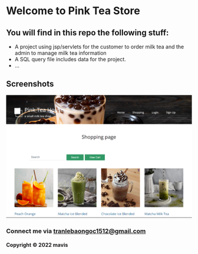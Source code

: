 # Welcome to Pink Tea Store
## You will find in this repo the following stuff:
* A project using jsp/servlets for the customer to order milk tea and the admin to manage milk tea information
* A SQL query file includes data for the project.
* ...

## Screenshots
![Shopping page](https://github.com/tranlebaongoc1512/PinkTeaManagement/blob/250151d0c4f5eca046e46caf7846069e0a4c2d9c/screenshot/shopping.png)

### Connect me via tranlebaongoc1512@gmail.com
#### Copyright &#169; 2022 mavis
